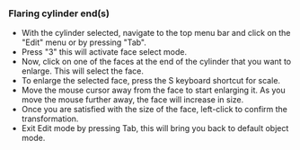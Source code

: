 ### Flaring cylinder end(s)

* With the cylinder selected, navigate to the top menu bar and click on the "Edit" menu or by pressing "Tab".
* Press "3" this will activate face select mode.
* Now, click on one of the faces at the end of the cylinder that you want to enlarge. This will select the face.
* To enlarge the selected face, press the S keyboard shortcut for scale. 
* Move the mouse cursor away from the face to start enlarging it. As you move the mouse further away, the face will increase in size. 
* Once you are satisfied with the size of the face, left-click to confirm the transformation.
* Exit Edit mode by pressing Tab, this will bring you back to default object mode.
